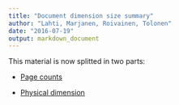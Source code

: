 ```yaml
---
title: "Document dimension size summary"
author: "Lahti, Marjanen, Roivainen, Tolonen"
date: "2016-07-19"
output: markdown_document
---
```


This material is now splitted in two parts:

  * [Page counts](pagecount.md)

  * [Physical dimension](dimension.md)


